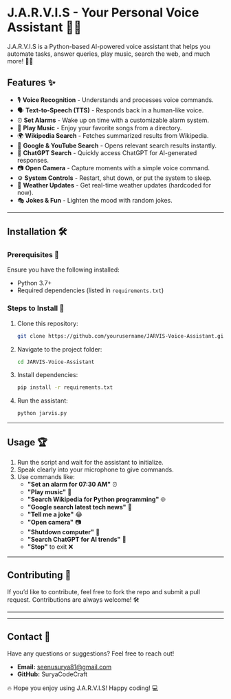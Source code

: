 # J.A.R.V.I.S - Your Personal Voice Assistant 🤖🎤

J.A.R.V.I.S is a Python-based AI-powered voice assistant that helps you automate tasks, answer queries, play music, search the web, and much more! 🚀💡

## Features ✨
- 🎙️ **Voice Recognition** - Understands and processes voice commands.
- 🗣️ **Text-to-Speech (TTS)** - Responds back in a human-like voice.
- ⏰ **Set Alarms** - Wake up on time with a customizable alarm system.
- 🎵 **Play Music** - Enjoy your favorite songs from a directory.
- 🌍 **Wikipedia Search** - Fetches summarized results from Wikipedia.
- 🔎 **Google & YouTube Search** - Opens relevant search results instantly.
- 💬 **ChatGPT Search** - Quickly access ChatGPT for AI-generated responses.
- 📷 **Open Camera** - Capture moments with a simple voice command.
- ⚙️ **System Controls** - Restart, shut down, or put the system to sleep.
- 📡 **Weather Updates** - Get real-time weather updates (hardcoded for now).
- 🎭 **Jokes & Fun** - Lighten the mood with random jokes.

---

## Installation 🛠️

### Prerequisites 📌
Ensure you have the following installed:
- Python 3.7+
- Required dependencies (listed in `requirements.txt`)

### Steps to Install 🚀
1. Clone this repository:
   ```bash
   git clone https://github.com/yourusername/JARVIS-Voice-Assistant.git
   ```
2. Navigate to the project folder:
   ```bash
   cd JARVIS-Voice-Assistant
   ```
3. Install dependencies:
   ```bash
   pip install -r requirements.txt
   ```
4. Run the assistant:
   ```bash
   python jarvis.py
   ```

---

## Usage 🏆
1. Run the script and wait for the assistant to initialize.
2. Speak clearly into your microphone to give commands.
3. Use commands like:
   - **"Set an alarm for 07:30 AM"** ⏰
   - **"Play music"** 🎵
   - **"Search Wikipedia for Python programming"** 🌐
   - **"Google search latest tech news"** 🔎
   - **"Tell me a joke"** 😂
   - **"Open camera"** 📷
   - **"Shutdown computer"** 📴
   - **"Search ChatGPT for AI trends"** 🤖
   - **"Stop"** to exit ❌

---

## Contributing 🤝
If you’d like to contribute, feel free to fork the repo and submit a pull request. Contributions are always welcome! 🛠️

---



---

## Contact 📩
Have any questions or suggestions? Feel free to reach out!
- **Email:** seenusurya81@gmail.com
- **GitHub:** SuryaCodeCraft

🔥 Hope you enjoy using J.A.R.V.I.S! Happy coding! 💻

